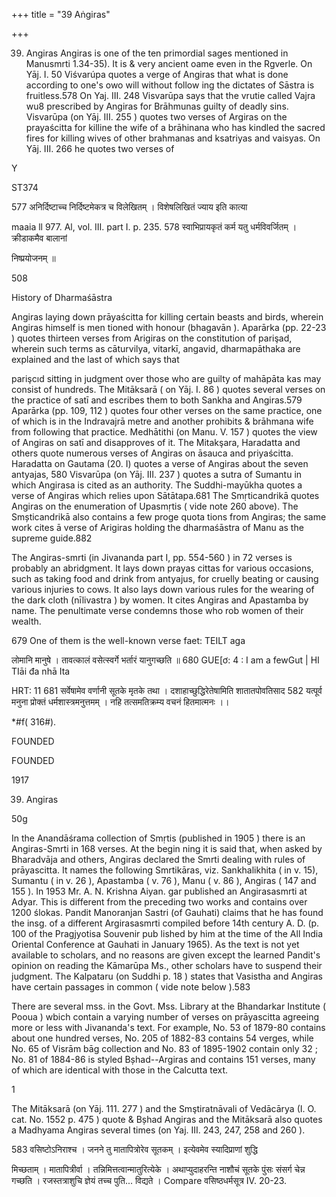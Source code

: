 +++
title = "39 Aṅgiras"

+++

39. Angiras Angiras is one of the ten primordial sages mentioned in Manusmrti 1.34-35). It is & very ancient oame even in the Rgverle. On Yāj. I. 50 Viśvarúpa quotes a verge of Angiras that what is done according to one's owo will without follow ing the dictates of Sāstra is fruitless.578 On Yaj. III. 248 Visvarūpa says that the vrutie called Vajra wu8 prescribed by Angiras for Brāhmunas guilty of deadly sins. Visvarūpa (on Yāj. III. 255 ) quotes two verses of Argiras on the prayaścitta for killine the wife of a brāhinana who has kindled the sacred fires for killing wives of other brahmanas and ksatriyas and vaisyas. On Yāj. III. 266 he quotes two verses of 

Y 

ST374 

577 अनिर्दिष्टाच्च निर्दिष्टमेकत्र च विलेखितम् । विशेषलिखितं ज्याय इति कात्या 

maaia ll 977. Al, vol. III. part I. p. 235. 578 स्वाभिप्रायकृतं कर्म यतु धर्मविवर्जितम् । क्रीडाकमैव बालानां 

निष्प्रयोजनम् ॥ 

508 

History of Dharmaśāstra 

Angiras laying down prāyaścitta for killing certain beasts and birds, wherein Angiras himself is men tioned with honour (bhagavān ). Aparārka (pp. 22-23 ) quotes thirteen verses from Arigiras on the constitution of parişad, wherein such terms as cāturvilya, vitarkī, angavid, dharmapāthaka are explained and the last of which says that 

parişcıd sitting in judgment over those who are guilty of mahāpāta kas may consist of hundreds. The Mitāksarā ( on Yāj. I. 86 ) quotes several verses on the practice of satī and escribes them to both Sankha and Angiras.579 Aparārka (pp. 109, 112 ) quotes four other verses on the same practice, one of which is in the Indravajrā metre and another prohibits & brāhmana wife from following that practice. Medhātithi (on Manu. V. 157 ) quotes the view of Angiras on satī and disapproves of it. The Mitakşara, Haradatta and others quote numerous verses of Angiras on āsauca and priyaścitta. Haradatta on Gautama (20. I) quotes a verse of Angiras about the seven antyajas, 580 Visvarūpa (on Yāj. III. 237 ) quotes a sutra of Sumantu in which Angirasa is cited as an authority. The Suddhi-mayūkha quotes a verse of Angiras which relies upon Sātātapa.681 The Smṛticandrikā quotes Angiras on the enumeration of Upasmṛtis ( vide note 260 above). The Smșticandrikā also contains a few proge quota tions from Angiras; the same work cites ā verse of Arigiras holding the dharmaśāstra of Manu as the supreme guide.882 

The Angiras-smrti (in Jivananda part I, pp. 554-560 ) in 72 verses is probably an abridgment. It lays down prayas cittas for various occasions, such as taking food and drink from antyajus, for cruelly beating or causing various injuries to cows. It also lays down various rules for the wearing of the dark cloth (nīlivastra ) by women. It cites Angiras and Apastamba by name. The penultimate verse condemns those who rob women of their wealth. 

679 One of them is the well-known verse faet: TEILT aga 

लोमानि मानुषे । तावत्कालं वसेत्स्वर्गे भर्तारं यानुगच्छति ॥ 680 GUE[ơ: 4 : I am a fewGut | HI TIāi đa nhā Ita 

HRT: 11 681 सर्वेषामेव वर्णानी सूतके मृतके तथा । दशाहाच्छुद्धिरेतेषामिति शातातपोवतिसाद 582 यत्पूर्व मनुना प्रोक्तं धर्मशास्त्रमनुत्तमम् । नहि तत्समतिक्रम्य वचनं हितमात्मनः ।। 

*\#f( 316\#). 

FOUNDED 

FOUNDED 

1917 

39. Angiras 

50g 

In the Anandāśrama collection of Smṛtis (published in 1905 ) there is an Angiras-Smrti in 168 verses. At the begin ning it is said that, when asked by Bharadvāja and others, Angiras declared the Smrti dealing with rules of prāyascitta. It names the following Smrtikāras, viz. Sankhalikhita ( in v. 15), Sumantu ( in v. 26 ), Apastamba ( v. 76 ), Manu ( v. 86 ), Angiras ( 147 and 155 ). In 1953 Mr. A. N. Krishna Aiyan. gar published an Angirasasmrti at Adyar. This is different from the preceding two works and contains over 1200 ślokas. Pandit Manoranjan Sastri (of Gauhati) claims that he has found the insg. of a different Argirasasmrti compiled before 14th century A. D. (p. 100 of the Pragjyotisa Souvenir pub lished by him at the time of the All India Oriental Conference at Gauhati in January 1965). As the text is not yet available to scholars, and no reasons are given except the learned Pandit's opinion on reading the Kāmarūpa Ms., other scholars have to suspend their judgment. The Kalpataru (on Suddhi p. 18 ) states that Vasistha and Angiras have certain passages in common ( vide note below ).583 

There are several mss. in the Govt. Mss. Library at the Bhandarkar Institute ( Pooua ) wbich contain a varying number of verses on prāyascitta agreeing more or less with Jivananda's text. For example, No. 53 of 1879-80 contains about one hundred verses, No. 205 of 1882-83 contains 54 verges, while No. 65 of Visrām bāg collection and No. 83 of 1895-1902 contain only 32 ; No. 81 of 1884-86 is styled Bșhad--Argiras and contains 151 verses, many of which are identical with those in the Calcutta text. 

1 

The Mitāksarā (on Yāj. 111. 277 ) and the Smştiratnāvali of Vedācārya (I. O. cat. No. 1552 p. 475 ) quote & Bșhad Angiras and the Mitāksarā also quotes a Madhyama Angiras several times (on Yaj. III. 243, 247, 258 and 260 ). 

583 वसिष्टोऽनिराश्च । जनने तु मातापित्रोरेव सूतकम् । इत्येवमेव स्यादिप्राणां शुद्धि 

मिच्छताम् । मातापित्रीर्वा । तन्निमित्तत्वान्मातुरित्येके । अथाप्युदाहरन्ति नाशौचं सूतके पुंसः संसर्ग चेन्न गच्छति । रजस्तत्राशुचि ज्ञेयं तच्च पुति... विद्यते । Compare वसिष्ठधर्मसूत्र IV. 20-23. 

